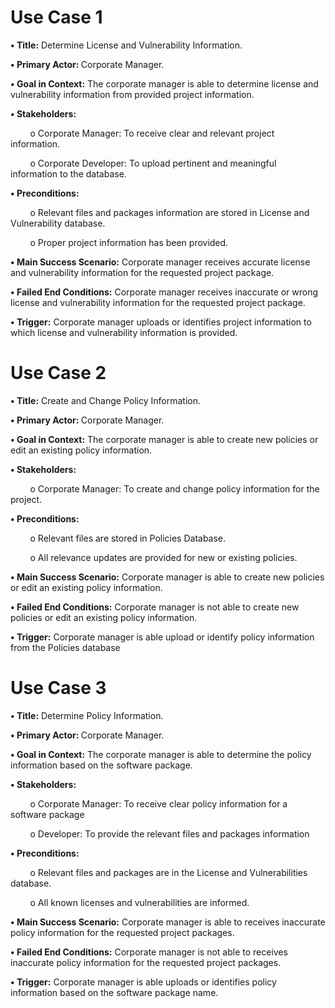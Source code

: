 <div>
<h1>
Use Case 1
</h1>

<p><b>•	Title:</b> Determine License and Vulnerability Information.</p>
<P><b>•	Primary Actor: </b>Corporate Manager.</p>
<P><b>•	Goal in Context:</b> The corporate manager is able to determine license and vulnerability information from provided project information.</p>
<p><b>•	Stakeholders:</b></p>
<p>&nbsp&nbsp&nbsp&nbsp&nbsp&nbsp&nbsp&nbspo	Corporate Manager: To receive clear and relevant project information.</p>
<p>&nbsp&nbsp&nbsp&nbsp&nbsp&nbsp&nbsp&nbspo	Corporate Developer: To upload pertinent and meaningful information to the database.</p>
<p><b>•	Preconditions:</b></p>
<p>&nbsp&nbsp&nbsp&nbsp&nbsp&nbsp&nbsp&nbspo	Relevant files and packages information are stored in License and Vulnerability database.</p>
<p>&nbsp&nbsp&nbsp&nbsp&nbsp&nbsp&nbsp&nbspo	Proper project information has been provided.</p>
<p><b>•	Main Success Scenario:</b> Corporate manager receives accurate license and vulnerability information for the requested project package.</p>
<p><b>•	Failed End Conditions:</b> Corporate manager receives inaccurate or wrong license and vulnerability information for the requested project package.</p>
<p><b>•	Trigger:</b> Corporate manager uploads or identifies project information to which license and vulnerability information is provided.
</p>
</div>
<div>
<h1>
Use Case 2
</h1>

<p><b>•	Title:</b> Create and Change Policy Information.</p>
<P><b>•	Primary Actor: </b>Corporate Manager.</p>
<P><b>•	Goal in Context:</b> The corporate manager is able to create new policies or edit an existing policy information.</p>
<p><b>•	Stakeholders:</b></p>
<p>&nbsp&nbsp&nbsp&nbsp&nbsp&nbsp&nbsp&nbspo	Corporate Manager: To create and change policy information for the project.</p>
<p><b>•	Preconditions:</b></p>
<p>&nbsp&nbsp&nbsp&nbsp&nbsp&nbsp&nbsp&nbspo	Relevant files are stored in Policies Database.</p>
<p>&nbsp&nbsp&nbsp&nbsp&nbsp&nbsp&nbsp&nbspo	All relevance updates are provided for new or existing policies.</p>
<p><b>•	Main Success Scenario:</b> Corporate manager is able to create new policies or edit an existing policy information.</p>
<p><b>•	Failed End Conditions:</b> Corporate manager is not able to create new policies or edit an existing policy information.</p>
<p><b>•	Trigger:</b> Corporate manager is able upload or identify policy information from the Policies database
</p>
</div>
<div>
<h1>
Use Case 3
</h1>

<p><b>•	Title:</b> Determine Policy Information.</p>
<P><b>•	Primary Actor: </b>Corporate Manager.</p>
<P><b>•	Goal in Context:</b> The corporate manager is able to determine the policy information based on the software package.</p>
<p><b>•	Stakeholders:</b></p>
<p>&nbsp&nbsp&nbsp&nbsp&nbsp&nbsp&nbsp&nbspo Corporate Manager: To receive clear policy information for a software package</p>
<p>&nbsp&nbsp&nbsp&nbsp&nbsp&nbsp&nbsp&nbspo Developer: To provide the relevant files and packages information</p>

<p><b>•	Preconditions:</b></p>
<p>&nbsp&nbsp&nbsp&nbsp&nbsp&nbsp&nbsp&nbspo	Relevant files and packages are in the License and Vulnerabilities database.</p>
<p>&nbsp&nbsp&nbsp&nbsp&nbsp&nbsp&nbsp&nbspo	All known licenses and vulnerabilities are informed.</p>
<p><b>•	Main Success Scenario:</b> Corporate manager is able to receives inaccurate policy information for the requested project packages.</p>
<p><b>•	Failed End Conditions:</b> Corporate manager is not able to receives inaccurate policy information for the requested project packages.</p>
<p><b>•	Trigger:</b> Corporate manager is able uploads or identifies policy information based on the software package name.</p>
</div>
